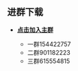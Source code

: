 ## 进群下载

- [**点击加入主群**](http://qm.qq.com/cgi-bin/qm/qr?_wv=1027&k=7vFqjpEeK5QDoWRe7H8N5QISLQjynawC&authKey=5%2F39sjVb%2BqDZNEVYuIKpUlWagXmFeRoaW3RaZxxAWkhrlc4chMIAlCAxw%2B2OCyLB&noverify=0&group_code=154422757)

  - 一群154422757
  - 二群901182223
  - 三群615554815